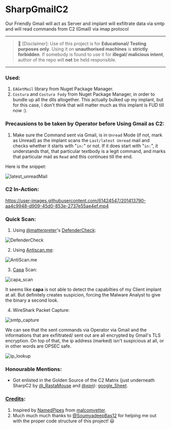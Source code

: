 # SharpGmailC2

Our Friendly Gmail will act as Server and implant will exfiltrate data via smtp and will read commands from C2 (Gmail) via imap protocol

---
> :no_entry_sign: [Disclaimer]: Use of this project is for **Educational/ Testing purposes only**. Using it on **unauthorised machines** is **strictly forbidden**. If somebody is found to use it for **illegal/ malicious intent**, author of the repo will **not** be held responsible.
---

### Used:

1. `EAGetMail` library from Nuget Package Manager.
2. `Costura` and `Costura Fody` from Nuget Package Manager, in order to bundle up all the dlls altogether. This actually bulked up my implant, but for this case, I don't think that will matter much as this implant is FUD till now :).

### Precausions to be taken by Operator before Using Gmail as C2:

1. Make sure the Command sent via Gmail, is in `Unread` Mode (if not, mark as Unread) as the implant scans the `Last/latest Unread` mail and checks whether it starts with "`in:`" or not. If it does start with "`in:`", it understands that, that particular textbody is a legit command, and marks that particular mail as `Read` and this continues till the end.

Here is the snippet:

![latest_unreadMail](https://github.com/reveng007/SharpGmailC2/blob/main/img/latest_unreadMail.PNG)

### C2 In-Action:

https://user-images.githubusercontent.com/61424547/201413790-aa4c9948-d909-45d0-853e-2737e55ae4ef.mp4

### Quick Scan:

1. Using [@matterpreter](https://twitter.com/matterpreter)'s [DefenderCheck](https://github.com/matterpreter/DefenderCheck):

![DefenderCheck](https://github.com/reveng007/SharpGmailC2/blob/main/img/DefenderCheck.PNG)

2. Using [Antiscan.me](https://antiscan.me/):

![AntiScan.me](https://github.com/reveng007/SharpGmailC2/blob/main/img/AntiScan.me.PNG)

3. [Capa](https://github.com/mandiant/capa) Scan:

![capa_scan](https://github.com/reveng007/SharpGmailC2/blob/main/img/capa_scan.PNG)

It seems like **capa** is not able to detect the capabilties of my Client implant at all. But definitely creates suspicion, forcing the Malware Analyst to give the binary a second look.

4. WireShark Packet Capture:

![smtp_capture](https://github.com/reveng007/SharpGmailC2/blob/main/img/smtp_capture.PNG)

We can see that the sent commands via Operator via Gmail and the informations that are exfiltrated/ sent out are all encrypted by Gmail's TLS encryption. On top of that, the ip address (marked) isn't suspicious at all, or in other words are OPSEC safe.

![ip_lookup](https://github.com/reveng007/SharpGmailC2/blob/main/img/ip_lookup.PNG)

### Honourable Mentions:
- Got enlisted in the Golden Source of the C2 Matrix (just underneath SharpC2 by [@_RastaMouse](https://twitter.com/_RastaMouse) and [@_xpn_](https://twitter.com/_xpn_)): [google_Sheet](https://docs.google.com/spreadsheets/d/1b4mUxa6cDQuTV2BPC6aA-GR4zGZi0ooPYtBe4IgPsSc/edit#gid=0).

### <ins>Credits</ins>:

1. Inspired by [NamedPipes](https://github.com/malcomvetter/NamedPipes) from [malcomvetter](https://www.linkedin.com/in/malcomvetter/).
2. Much much much thanks to [@SoumyadeepBas12](https://twitter.com/SoumyadeepBas12) for helping me out with the proper code structure of this project! :smiley:


